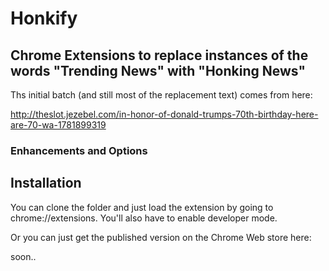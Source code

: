 # Honkify

## Chrome Extensions to replace instances of the words "Trending News" with "Honking News"

Ths initial batch (and still most of the replacement text) comes from here:

http://theslot.jezebel.com/in-honor-of-donald-trumps-70th-birthday-here-are-70-wa-1781899319


### Enhancements and Options



## Installation

You can clone the folder and just load the extension by going to
chrome://extensions.  You'll also have to enable developer mode.

Or you can just get the published version on the Chrome Web store here:

soon..

